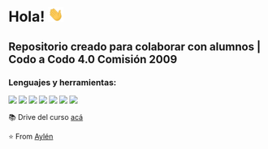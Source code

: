 <h1> Hola! <img src="https://github.com/ABSphreak/ABSphreak/blob/master/gifs/Hi.gif" width="30px"></h1>

## Repositorio creado para colaborar con alumnos | Codo a Codo 4.0 Comisión 2009


### Lenguajes y herramientas:
<p>
	 <img src="https://media.giphy.com/media/XAxylRMCdpbEWUAvr8/giphy.gif" width="50"/>
	 <img src="https://media.giphy.com/media/fsEaZldNC8A1PJ3mwp/giphy.gif" width="50"/>
	 <img src="https://media.giphy.com/media/Sr8xDpMwVKOHUWDVRD/giphy.gif" width="50"/>
	 <img src="https://media3.giphy.com/media/ln7z2eWriiQAllfVcn/200w.webp" width="50"/>
	 <img src="https://media.giphy.com/media/VgGthkhUvGgOit7Y9i/giphy.gif" width="50"/>
	 <img src="https://media.giphy.com/media/KzJkzjggfGN5Py6nkT/giphy.gif" width="50"/>
	 <img src="https://media.giphy.com/media/kH1DBkPNyZPOk0BxrM/giphy.gif" width="100"/> 
</p>

📚 Drive del curso [acá](https://drive.google.com/drive/folders/1Q8eEQRl2tH6rlVj98qk9aZnfFQHoSVYq) 

⭐️ From [Aylén](https://github.com/aylromero)